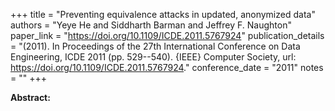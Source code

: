 +++
title = "Preventing equivalence attacks in updated, anonymized data"
authors = "Yeye He and Siddharth Barman and Jeffrey F. Naughton"
paper_link = "https://doi.org/10.1109/ICDE.2011.5767924"
publication_details = "(2011). In Proceedings of the 27th International Conference on Data Engineering,  ICDE 2011 (pp. 529--540). {IEEE} Computer Society, url: <a href='https://doi.org/10.1109/ICDE.2011.5767924' target='_blank'>https://doi.org/10.1109/ICDE.2011.5767924</a>."
conference_date = "2011"
notes = ""
+++

<b>Abstract:</b>
